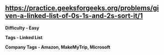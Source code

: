 ## https://practice.geeksforgeeks.org/problems/given-a-linked-list-of-0s-1s-and-2s-sort-it/1

**Difficulty - Easy**

**Tags - Linked List**

**Company Tags -  Amazon, MakeMyTrip, Microsoft**
